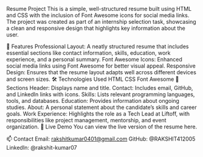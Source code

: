 Resume Project
This is a simple, well-structured resume built using HTML and CSS with the inclusion of Font Awesome icons for social media links. The project was created as part of an internship selection task, showcasing a clean and responsive design that highlights key information about the user.

🚀 Features
Professional Layout: A neatly structured resume that includes essential sections like contact information, skills, education, work experience, and a personal summary.
Font Awesome Icons: Enhanced social media links using Font Awesome for better visual appeal.
Responsive Design: Ensures that the resume layout adapts well across different devices and screen sizes.
🛠️ Technologies Used
HTML
CSS
Font Awesome
📄 Sections
Header: Displays name and title.
Contact: Includes email, GitHub, and LinkedIn links with icons.
Skills: Lists relevant programming languages, tools, and databases.
Education: Provides information about ongoing studies.
About: A personal statement about the candidate’s skills and career goals.
Work Experience: Highlights the role as a Tech Lead at Liftoff, with responsibilities like project management, mentorship, and event organization.
🔗 Live Demo
You can view the live version of the resume here.

📫 Contact
Email: rakshitkumar0401@gmail.com
GitHub: @RAKSHIT412005
LinkedIn: @rakshit-kumar07
